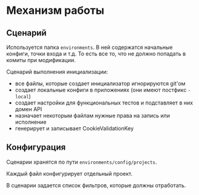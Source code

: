 Механизм работы
===

## Сценарий

Используется папка `environments`.
В ней содержатся начальные конфиги, точки входа и т.д.
То есть все то, что не должно попадать в комиты 
при модификации.

Сценарий выполнения инициализации:

* все файлы, которые создает инициализатор игнорируются git'ом
* создает локальные конфиги в приложениях (они имеют постфикс `-local`)
* создает настройки для функциональных тестов и подставляет в них домен API
* назначает некоторым файлам нужные права на запись или исполнение
* генерирует и записывает CookieValidationKey

## Конфигурация

Сценарии хранятся по пути `environments/config/projects`.

Каждый файл конфигурирует отдельный проект.

В сценарии задается список фильтров, которые должны отработать.
